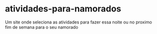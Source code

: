 # atividades-para-namorados
 Um site onde seleciona as atividades para fazer essa noite ou no proximo fim de semana para o seu namorado
